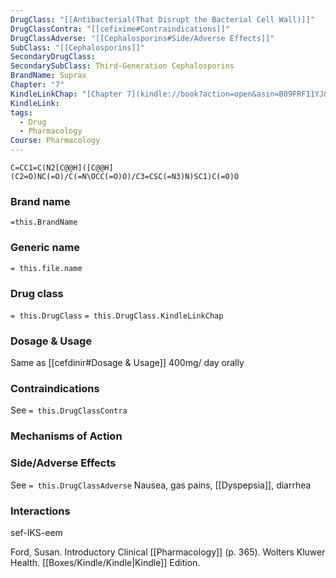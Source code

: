 ```yaml
---
DrugClass: "[[Antibacterial(That Disrupt the Bacterial Cell Wall)]]"
DrugClassContra: "[[cefixime#Contraindications]]"
DrugClassAdverse: "[[Cephalosporins#Side/Adverse Effects]]"
SubClass: "[[Cephalosporins]]"
SecondaryDrugClass: 
SecondarySubClass: Third-Generation Cephalosporins
BrandName: Suprax
Chapter: "7"
KindleLinkChap: "[Chapter 7](kindle://book?action=open&asin=B09FRF11YJ&location=3380)"
KindleLink: 
tags:
  - Drug
  - Pharmacology
Course: Pharmacology
---
```

```smiles
C=CC1=C(N2[C@@H]([C@@H](C2=O)NC(=O)/C(=N\OCC(=O)O)/C3=CSC(=N3)N)SC1)C(=O)O
```

### Brand name
`=this.BrandName`
### Generic name
`= this.file.name`

### Drug class 
`= this.DrugClass`
	`= this.DrugClass.KindleLinkChap`

### Dosage & Usage
Same as [[cefdinir#Dosage & Usage]]
400mg/ day orally

### Contraindications
See `= this.DrugClassContra`

### Mechanisms of Action

### Side/Adverse Effects
See `= this.DrugClassAdverse`
Nausea, gas pains, [[Dyspepsia]], diarrhea

### Interactions
 sef-IKS-eem   

Ford, Susan. Introductory Clinical [[Pharmacology]] (p. 365). Wolters Kluwer Health. [[Boxes/Kindle/Kindle|Kindle]] Edition. 